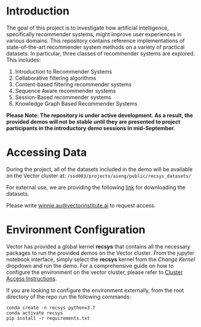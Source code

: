 # Introduction 
The goal of this project is to investigate how artificial intelligence, specifically recommender systems, might improve user experiences in various domains. This repository contains reference implementations of state-of-the-art recommender system methods on a variety of practical datasets. In particular, three classes of recommender systems are explored. This includes: 
1. Introduction to Recommender Systems 
2. Collaborative filtering algorithms
3. Content-based filtering recommender systems
4. Sequence Aware recommender systems
5. Session-Based recommender systems 
6. Knowledge Graph Based Recommender Systems

**Please Note: The repository is under active development. As a result, the provided demos will not be stable until they are presented to project participants in the introductory demo sessions in mid-September.**

# Accessing Data
During the project, all of the datasets included in the demo will be available on the Vector cluster at: `/ssd003/projects/aieng/public/recsys_datasets/`

For external use, we are providing the following [link](https://tinyurl.com/3k972hf8) for downloading the datasets.

Please write [winnie.au@vectorinstitute.ai](mailto:winnie.au@vectorinstitute.ai) to request access.


# Environment Configuration 
Vector has provided a global kernel **recsys** that contains all the necessary packages to run the provided demos on the Vector cluster. From the jupyter notebook interface, simply select the **recsys** kernel from the *Change Kernel* dropdown and run the demo. For a comprehensive guide on how to configure the environment on the vector cluster, please refer to [Cluster Access Instructions](https://tinyurl.com/5xy85u5h). 

If you are looking to configure the environment externally, from the root directory of the repo run the following commands:
```
conda create -n recsys python=3.7
conda activate recsys 
pip install -r requirements.txt
```
